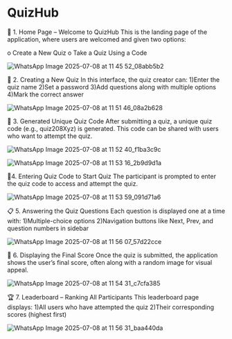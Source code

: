 # QuizHub

🏁 1. Home Page – Welcome to QuizHub
This is the landing page of the application, where users are welcomed and given two options:

  o Create a New Quiz
  o Take a Quiz Using a Code
  
![WhatsApp Image 2025-07-08 at 11 45 52_08abb5b2](https://github.com/user-attachments/assets/06c7350b-cb7d-4649-9b10-f485376e13dd)



📝 2. Creating a New Quiz
In this interface, the quiz creator can:
    1)Enter the quiz name
    2)Set a password
    3)Add questions along with multiple options
    4)Mark the correct answer

![WhatsApp Image 2025-07-08 at 11 51 46_08a2b628](https://github.com/user-attachments/assets/5155b1bc-47a6-4818-9b1c-cc27e597b462)



🔑 3. Generated Unique Quiz Code
After submitting a quiz, a unique quiz code (e.g., quiz208Xyz) is generated.
This code can be shared with users who want to attempt the quiz.

![WhatsApp Image 2025-07-08 at 11 52 40_f1ba3c9c](https://github.com/user-attachments/assets/88f781f5-1eea-4657-915b-e67ad0ed43da)

![WhatsApp Image 2025-07-08 at 11 53 16_2b9d9d1a](https://github.com/user-attachments/assets/a2e0292b-b749-454e-8449-47f0959494b2)



🚀4. Entering Quiz Code to Start Quiz
The participant is prompted to enter the quiz code to access and attempt the quiz.


![WhatsApp Image 2025-07-08 at 11 53 59_091d71a6](https://github.com/user-attachments/assets/4f4c654d-0708-4094-b1b9-f3d32d6633b7)



📋 5. Answering the Quiz Questions
Each question is displayed one at a time with:
      1)Multiple-choice options
      2)Navigation buttons like Next, Prev, and question numbers in sidebar

      
![WhatsApp Image 2025-07-08 at 11 56 07_57d22cce](https://github.com/user-attachments/assets/fd0398f3-a61d-4c04-a1e7-42002c73bec9)




🧾 6. Displaying the Final Score
Once the quiz is submitted, the application shows the user’s final score, often along with a random image for visual appeal.


![WhatsApp Image 2025-07-08 at 11 54 31_c7cfa385](https://github.com/user-attachments/assets/398739d8-462a-4f91-8813-949751c562d2)





🏆 7. Leaderboard – Ranking All Participants
This leaderboard page displays:
     1)All users who have attempted the quiz
     2)Their corresponding scores (highest first)

     
![WhatsApp Image 2025-07-08 at 11 56 31_baa440da](https://github.com/user-attachments/assets/2ae8248d-9a57-402b-a51a-2f7f3e2f57dd)
